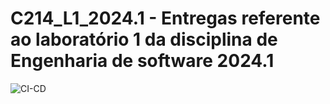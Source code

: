 # C214_L1_2024.1 - Entregas referente ao laboratório 1 da disciplina de Engenharia de software 2024.1

![CI-CD](https://github.com/Inatel-C214/ToDoList/actions/workflows/ci.yml/badge.svg)